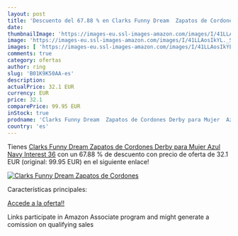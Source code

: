 ```yaml
---
layout: post
title: 'Descuento del 67.88 % en Clarks Funny Dream  Zapatos de Cordones '
date: 
thumbnailImage: 'https://images-eu.ssl-images-amazon.com/images/I/41LLAosIkYL._SL200_.jpg'
image: 'https://images-eu.ssl-images-amazon.com/images/I/41LLAosIkYL._SL200_.jpg'
images: [ 'https://images-eu.ssl-images-amazon.com/images/I/41LLAosIkYL._SL200_.jpg' ]
comments: true
category: ofertas
author: ring
slug: 'B01K9K50AA-es'
description:
actualPrice: 32.1 EUR
currency: EUR
price: 32.1
comparePrice: 99.95 EUR
inStock: true
prodname: 'Clarks Funny Dream  Zapatos de Cordones Derby para Mujer  Azul  Navy Interest   36'
country: 'es'
---
```


Tienes [Clarks Funny Dream  Zapatos de Cordones Derby para Mujer  Azul  Navy Interest   36](https://www.amazon.es/dp/B01K9K50AA/?tag=tolees-21) con un 67.88 % de descuento con precio de oferta de 32.1 EUR (original: 99.95 EUR) en el siguiente enlace!

[![Clarks Funny Dream  Zapatos de Cordones ](https://images-eu.ssl-images-amazon.com/images/I/41LLAosIkYL._SL200_.jpg)](https://www.amazon.es/dp/B01K9K50AA/?tag=tolees-21)

Características principales:


[Accede a la oferta!!](https://www.amazon.es/dp/B01K9K50AA/?tag=tolees-21)

Links participate in Amazon Associate program and might generate a comission on qualifying sales


